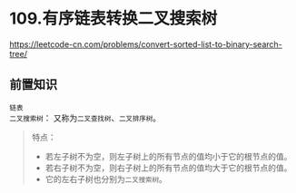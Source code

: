 # 109.有序链表转换二叉搜索树

https://leetcode-cn.com/problems/convert-sorted-list-to-binary-search-tree/

## 前置知识
`链表`  
`二叉搜索树`： 又称为`二叉查找树`、`二叉排序树`。
> 特点：
>- 若左子树不为空，则左子树上的所有节点的值均小于它的根节点的值。
>- 若右子树不为空，则右子树上的所有节点的值均大于它的根节点的值。
>- 它的左右子树也分别为`二叉搜索树`。

